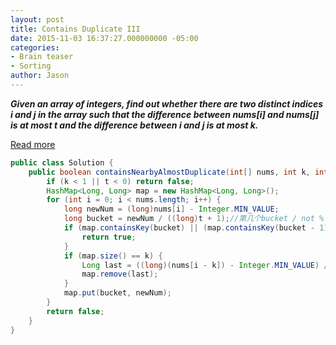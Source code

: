 ```yaml
---
layout: post
title: Contains Duplicate III
date: 2015-11-03 16:37:27.000000000 -05:00
categories:
- Brain teaser
- Sorting
author: Jason
---
```

<p><strong><em>Given an array of integers, find out whether there are two distinct indices i and j in the array such that the difference between nums[i] and nums[j] is at most t and the difference between i and j is at most k.</em></strong></p>


<p><a href="https://leetcode.com/discuss/38206/ac-o-n-solution-in-java-using-buckets-with-explanation">Read more</a></p>

``` java
public class Solution {
    public boolean containsNearbyAlmostDuplicate(int[] nums, int k, int t) {
        if (k < 1 || t < 0) return false;
        HashMap<Long, Long> map = new HashMap<Long, Long>();
        for (int i = 0; i < nums.length; i++) {
            long newNum = (long)nums[i] - Integer.MIN_VALUE;
            long bucket = newNum / ((long)t + 1);//第几个bucket / not %
            if (map.containsKey(bucket) || (map.containsKey(bucket - 1) && Math.abs(map.get(bucket - 1) - newNum) <= t) || (map.containsKey(bucket + 1) && Math.abs(map.get(bucket + 1) - newNum) <= t)) {
                return true;
            }
            if (map.size() == k) {
                Long last = ((long)(nums[i - k]) - Integer.MIN_VALUE) / ((long)t + 1);
                map.remove(last);
            }
            map.put(bucket, newNum);
        }
        return false;
    }
}
```
